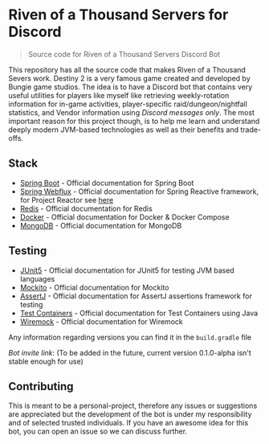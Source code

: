 # Riven of a Thousand Servers for Discord
> Source code for Riven of a Thousand Servers Discord Bot

This repository has all the source code that makes Riven of a Thousand Severs work. Destiny 2 is a very famous game created and developed by Bungie game studios. The idea is to have a Discord bot that contains very useful utilities for players like myself like retrieving weekly-rotation information for in-game activities, player-specific raid/dungeon/nightfall statistics, and Vendor information using _Discord messages only_. The most important reason for this project though, is to help me learn and understand deeply modern JVM-based technologies as well as their benefits and trade-offs.

## Stack
  - [Spring Boot](https://spring.io/projects/spring-boot) - Official documentation for Spring Boot
  - [Spring Webflux](https://spring.io/reactive) - Official documentation for Spring Reactive framework, for Project Reactor see [here](https://projectreactor.io/)
  - [Redis](https://redis.io/) - Official documentation for Redis
  - [Docker](https://www.docker.com/) - Official documentation for Docker & Docker Compose
  - [MongoDB](https://mongodb.com) - Official documentation for MongoDB
## Testing
  - [JUnit5](https://junit.org/junit5/) - Official documentation for JUnit5 for testing JVM based languages
  - [Mockito](https://site.mockito.org/) - Official documentation for Mockito
  - [AssertJ](https://assertj.github.io/doc/) - Official documentation for AssertJ assertions framework for testing
  - [Test Containers](https://java.testcontainers.org/) - Official documentation for Test Containers using Java
  - [Wiremock](https://wiremock.org/docs/) - Official documentation for Wiremock

Any information regarding versions you can find it in the `build.gradle` file

_Bot invite link_: (To be added in the future, current version 0.1.0-alpha isn't stable enough for use)

## Contributing
This is meant to be a personal-project, therefore any issues or suggestions are appreciated but the development of the bot is under my responsibility and of selected trusted individuals. If you have an awesome idea for this bot, you can open an issue so we can discuss further.

